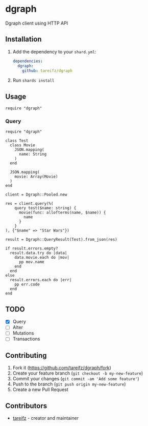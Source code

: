# dgraph

Dgraph client using HTTP API

## Installation

1. Add the dependency to your `shard.yml`:

   ```yaml
   dependencies:
     dgraph:
       github: tareifz/dgraph
   ```

2. Run `shards install`

## Usage

```crystal
require "dgraph"
```

### Query

```crystal
require "dgraph"

class Test
  class Movie
    JSON.mapping(
      name: String
    )
  end

  JSON.mapping(
    movie: Array(Movie)
  )
end

client = Dgraph::Pooled.new

res = client.query(%(
    query test($name: string) {
      movie(func: allofterms(name, $name)) {
        name
      }
    }
), {"$name" => "Star Wars"})

result = Dgraph::QueryResult(Test).from_json(res)

if result.errors.empty?
  result.data.try do |data|
    data.movie.each do |mov|
      pp mov.name
    end
  end
else
  result.errors.each do |err|
    pp err.code
  end
end
```

## TODO

- [x] Query
- [ ] Alter
- [ ] Mutations
- [ ] Transactions

## Contributing

1. Fork it (<https://github.com/tareifz/dgraph/fork>)
2. Create your feature branch (`git checkout -b my-new-feature`)
3. Commit your changes (`git commit -am 'Add some feature'`)
4. Push to the branch (`git push origin my-new-feature`)
5. Create a new Pull Request

## Contributors

- [tareifz](https://github.com/tareifz) - creator and maintainer
